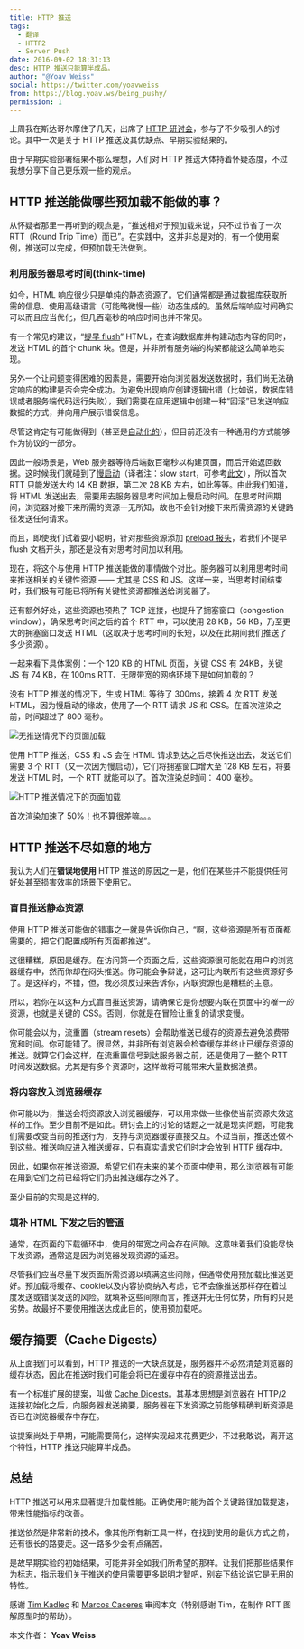 ```yaml
---
title: HTTP 推送
tags:
  - 翻译
  - HTTP2
  - Server Push
date: 2016-09-02 18:31:13
desc: HTTP 推送只能算半成品。
author: "@Yoav Weiss"
social: https://twitter.com/yoavweiss
from: https://blog.yoav.ws/being_pushy/
permission: 1
---
```


上周我在斯达哥尔摩住了几天，出席了 [HTTP 研讨会](https://httpworkshop.github.io/)，参与了不少吸引人的讨论。其中一次是关于 HTTP 推送及其优缺点、早期实验结果的。

由于早期实验部署结果不那么理想，人们对 HTTP 推送大体持着怀疑态度，不过我想分享下自己更乐观一些的观点。

## HTTP 推送能做哪些预加载不能做的事？

从怀疑者那里一再听到的观点是，“推送相对于预加载来说，只不过节省了一次 RTT（Round Trip Time）而已”。在实践中，这并非总是对的，有一个使用案例，推送可以完成，但预加载无法做到。

### 利用服务器思考时间(think-time)

如今，HTML 响应很少只是单纯的静态资源了。它们通常都是通过数据库获取所需的信息、使用高级语言（可能略微慢一些）动态生成的。虽然后端响应时间确实可以而且应当优化，但几百毫秒的响应时间也并不常见。

有一个常见的建议，“[提早 flush](https://www.stevesouders.com/blog/2009/05/18/flushing-the-document-early/)” HTML，在查询数据库并构建动态内容的同时，发送 HTML 的首个 chunk 块。但是，并非所有服务端的构架都能这么简单地实现。

另外一个让问题变得困难的因素是，需要开始向浏览器发送数据时，我们尚无法确定响应的构建是否会完全成功。为避免出现响应创建逻辑出错（比如说，数据库错误或者服务端代码运行失败），我们需要在应用逻辑中创建一种“回滚”已发送响应数据的方式，并向用户展示错误信息。

尽管这肯定有可能做得到（甚至是[自动化的](https://blogs.akamai.com/2013/12/speed-up-time-to-first-byte-with-edgestart.html)），但目前还没有一种通用的方式能够作为协议的一部分。

因此一般场景是，Web 服务器等待后端数百毫秒以构建页面，而后开始返回数据。这时候我们就碰到了[慢启动](https://www.igvita.com/2011/10/20/faster-web-vs-tcp-slow-start/)（译者注：slow start，可参考[此文](http://www.cnblogs.com/ggjucheng/archive/2012/02/02/2335994.html)），所以首次 RTT 只能发送大约 14 KB 数据，第二次 28 KB 左右，如此等等。由此我们知道，将 HTML 发送出去，需要用去服务器思考时间加上慢启动时间。在思考时间期间，浏览器对接下来所需的资源一无所知，故也不会针对接下来所需资源的关键路径发送任何请求。

而且，即使我们试着耍小聪明，针对那些资源添加 [preload 报头](https://www.smashingmagazine.com/2016/02/preload-what-is-it-good-for/#headers)，若我们不提早 flush 文档开头，那还是没有对思考时间加以利用。

现在，将这个与使用 HTTP 推送能做的事情做个对比。服务器可以利用思考时间来推送相关的关键性资源 —— 尤其是 CSS 和 JS。这样一来，当思考时间结束时，我们极有可能已将所有关键性资源都推送给浏览器了。

还有额外好处，这些资源也预热了 TCP 连接，也提升了拥塞窗口（congestion window），确保思考时间之后的首个 RTT 中，可以使用 28 KB，56 KB，乃至更大的拥塞窗口发送 HTML（这取决于思考时间的长短，以及在此期间我们推送了多少资源）。

一起来看下具体案例：一个 120 KB 的 HTML 页面，关键 CSS 有 24KB，关键 JS 有 74 KB，在 100ms RTT、无限带宽的网络环境下是如何加载的？

没有 HTTP 推送的情况下，生成 HTML 等待了 300ms，接着 4 次 RTT 发送 HTML，因为慢启动的缘故，使用了一个 RTT 请求 JS 和 CSS。在首次渲染之前，时间超过了 800 毫秒。

![无推送情况下的页面加载](http://p1.qhimg.com/t01b77b6cbbc2046602.png)

使用 HTTP 推送，CSS 和 JS 会在 HTML 请求到达之后尽快推送出去，发送它们需要 3 个 RTT（又一次因为慢启动），它们将拥塞窗口增大至 128 KB 左右，将要发送 HTML 时，一个 RTT 就能可以了。首次渲染总时间： 400 毫秒。

![HTTP 推送情况下的页面加载](http://p6.qhimg.com/t01dde75bc3b741fd69.png)

首次渲染加速了 50%！也不算很差嘛。。。

## HTTP 推送不尽如意的地方

我认为人们在**错误地使用** HTTP 推送的原因之一是，他们在某些并不能提供任何好处甚至损害效率的场景下使用它。

### 盲目推送静态资源

使用 HTTP 推送可能做的错事之一就是告诉你自己，“啊，这些资源是所有页面都需要的，把它们配置成所有页面都推送”。

这很糟糕，原因是缓存。在访问第一个页面之后，这些资源很可能就在用户的浏览器缓存中，然而你却在闷头推送。你可能会争辩说，这可比内联所有这些资源好多了。是这样的，不错，但，我必须反过来告诉你，内联资源也是糟糕的主意。

所以，若你在以这种方式盲目推送资源，请确保它是你想要内联在页面中的*唯一的*资源，也就是关键的 CSS。否则，你就是在冒险让重复的请求变慢。

你可能会以为，流重置（stream resets）会帮助推送已缓存的资源去避免浪费带宽和时间。你可能错了。很显然，并非所有浏览器会检查缓存并终止已缓存资源的推送。就算它们会这样，在流重置信号到达服务器之前，还是使用了一整个 RTT 时间发送数据。尤其是有多个资源时，这样做将可能带来大量数据浪费。

### 将内容放入浏览器缓存

你可能以为，推送会将资源放入浏览器缓存，可以用来做一些像使当前资源失效这样的工作。至少目前不是如此。研讨会上的讨论的话题之一就是现实问题，可能我们需要改变当前的推送行为，支持与浏览器缓存直接交互。不过当前，推送还做不到这些。推送响应进入推送缓存，只有真实请求它们时才会放到 HTTP 缓存中。

因此，如果你在推送资源，希望它们在未来的某个页面中使用，那么浏览器有可能在用到它们之前已经将它们扔出推送缓存之外了。

至少目前的实现是这样的。

### 填补 HTML 下发之后的管道

通常，在页面的下载循环中，使用的带宽之间会存在间隙。这意味着我们没能尽快下发资源，通常这是因为浏览器发现资源的延迟。

尽管我们应当尽量下发页面所需资源以填满这些间隙，但通常使用预加载比推送更好。预加载将缓存、cookie以及内容协商纳入考虑，它不会像推送那样存在着过度发送或错误发送的风险。就填补这些间隙而言，推送并无任何优势，所有的只是劣势。故最好不要使用推送达成此目的，使用预加载吧。

## 缓存摘要（Cache Digests）

从上面我们可以看到，HTTP 推送的一大缺点就是，服务器并不必然清楚浏览器的缓存状态，因此在推送时我们可能会将已在缓存中存在的资源推送出去。

有一个标准扩展的提案，叫做 [Cache Digests](https://tools.ietf.org/html/draft-ietf-httpbis-cache-digest-00)。其基本思想是浏览器在 HTTP/2 连接初始化之后，向服务器发送摘要，服务器在下发资源之前能够精确判断资源是否已在浏览器缓存中存在。

该提案尚处于早期，可能需要简化，这样实现起来花费更少，不过我敢说，离开这个特性，HTTP 推送只能算半成品。

## 总结

HTTP 推送可以用来显著提升加载性能。正确使用时能为首个关键路径加载提速，带来性能指标的改善。

推送依然是非常新的技术，像其他所有新工具一样，在找到使用的最优方式之前，还有很长的路要走。这一路多少会有点痛苦。

是故早期实验的初始结果，可能并非全如我们所希望的那样。让我们把那些结果作为标志，指示我们关于推送的使用需要更多聪明才智吧，别妄下结论说它是无用的特性。

感谢 [Tim Kadlec](https://twitter.com/tkadlec) 和  [Marcos Caceres](https://twitter.com/marcosc) 审阅本文（特别感谢 Tim，在制作 RTT 图解原型时的帮助）。

本文作者： **Yoav Weiss**

